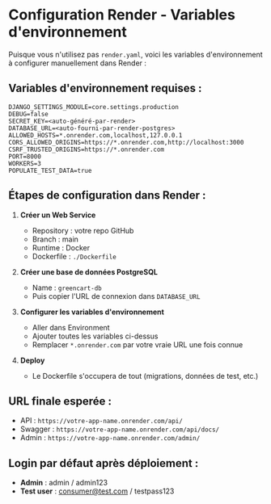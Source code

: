 # Configuration Render - Variables d'environnement

Puisque vous n'utilisez pas `render.yaml`, voici les variables d'environnement à configurer manuellement dans Render :

## Variables d'environnement requises :

```env
DJANGO_SETTINGS_MODULE=core.settings.production
DEBUG=false
SECRET_KEY=<auto-généré-par-render>
DATABASE_URL=<auto-fourni-par-render-postgres>
ALLOWED_HOSTS=*.onrender.com,localhost,127.0.0.1
CORS_ALLOWED_ORIGINS=https://*.onrender.com,http://localhost:3000
CSRF_TRUSTED_ORIGINS=https://*.onrender.com
PORT=8000
WORKERS=3
POPULATE_TEST_DATA=true
```

## Étapes de configuration dans Render :

1. **Créer un Web Service**
   - Repository : votre repo GitHub
   - Branch : main
   - Runtime : Docker
   - Dockerfile : `./Dockerfile`

2. **Créer une base de données PostgreSQL**
   - Name : `greencart-db`
   - Puis copier l'URL de connexion dans `DATABASE_URL`

3. **Configurer les variables d'environnement**
   - Aller dans Environment 
   - Ajouter toutes les variables ci-dessus
   - Remplacer `*.onrender.com` par votre vraie URL une fois connue

4. **Deploy**
   - Le Dockerfile s'occupera de tout (migrations, données de test, etc.)

## URL finale esperée :
- API : `https://votre-app-name.onrender.com/api/`
- Swagger : `https://votre-app-name.onrender.com/api/docs/`
- Admin : `https://votre-app-name.onrender.com/admin/`

## Login par défaut après déploiement :
- **Admin** : admin / admin123
- **Test user** : consumer@test.com / testpass123